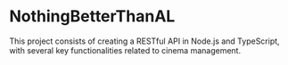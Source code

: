 # NothingBetterThanAL
This project consists of creating a RESTful API in Node.js and TypeScript, with several key functionalities related to cinema management.
